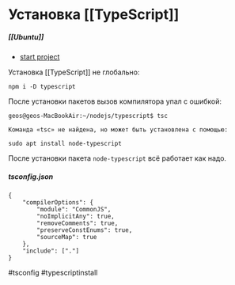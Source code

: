 # Установка [[TypeScript]]

##### [[Ubuntu]]

- [start project](https://nodejs.dev/learn/nodejs-with-typescript)

Установка [[TypeScript]] не глобально:
```
npm i -D typescript
```

После установки пакетов вызов компилятора упал с ошибкой:
```
geos@geos-MacBookAir:~/nodejs/typescript$ tsc

Команда «tsc» не найдена, но может быть установлена с помощью:

sudo apt install node-typescript
```

После установки пакета `node-typescript` всё работает как надо.

##### tsconfig.json

```
{
	"compilerOptions": {
		"module": "CommonJS",
		"noImplicitAny": true,
		"removeComments": true,
		"preserveConstEnums": true,
		"sourceMap": true
	},
	"include": ["."]
}
```

#tsconfig #typescriptinstall